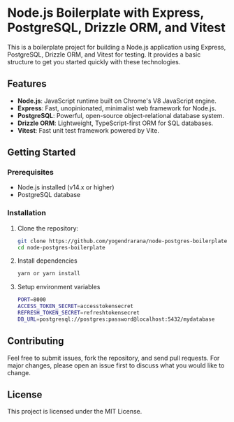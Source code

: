 # Node.js Boilerplate with Express, PostgreSQL, Drizzle ORM, and Vitest

This is a boilerplate project for building a Node.js application using Express, PostgreSQL, Drizzle ORM, and Vitest for testing. It provides a basic structure to get you started quickly with these technologies.

## Features

- **Node.js**: JavaScript runtime built on Chrome's V8 JavaScript engine.
- **Express**: Fast, unopinionated, minimalist web framework for Node.js.
- **PostgreSQL**: Powerful, open-source object-relational database system.
- **Drizzle ORM**: Lightweight, TypeScript-first ORM for SQL databases.
- **Vitest**: Fast unit test framework powered by Vite.

## Getting Started

### Prerequisites

- Node.js installed (v14.x or higher)
- PostgreSQL database

### Installation

1. Clone the repository:
   ```bash
   git clone https://github.com/yogendrarana/node-postgres-boilerplate.git
   cd node-postgres-boilerplate

2. Install dependencies
    ```bash
    yarn or yarn install
3. Setup environment variables
    ```bash
    PORT=8000
    ACCESS_TOKEN_SECRET=accesstokensecret
    REFRESH_TOKEN_SECRET=refreshtokensecret
    DB_URL=postgresql://postgres:password@localhost:5432/mydatabase

## Contributing

Feel free to submit issues, fork the repository, and send pull requests. For major changes, please open an issue first to discuss what you would like to change.

## License

This project is licensed under the MIT License.